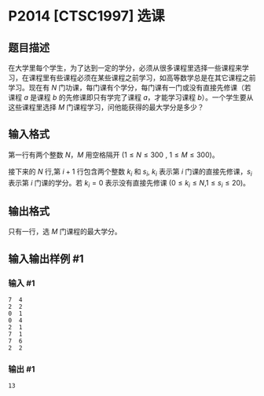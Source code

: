 # P2014 [CTSC1997] 选课

## 题目描述

在大学里每个学生，为了达到一定的学分，必须从很多课程里选择一些课程来学习，在课程里有些课程必须在某些课程之前学习，如高等数学总是在其它课程之前学习。现在有 $N$ 门功课，每门课有个学分，每门课有一门或没有直接先修课（若课程 $a$ 是课程 $b$ 的先修课即只有学完了课程 $a$，才能学习课程 $b$）。一个学生要从这些课程里选择 $M$ 门课程学习，问他能获得的最大学分是多少？

## 输入格式

第一行有两个整数 $N$，$M$ 用空格隔开 $(1 \leq N \leq 300$ , $1 \leq M \leq 300)$。

接下来的 $N$ 行,第 $i+1$ 行包含两个整数 $k_i$ 和 $s_i$, $k_i$ 表示第 $i$ 门课的直接先修课，$s_i$ 表示第 $i$ 门课的学分。若 $k_i=0$ 表示没有直接先修课 $(0 \leq {k_i} \leq N$,$1 \leq {s_i} \leq 20)$。

## 输出格式

只有一行，选 $M$ 门课程的最大学分。

## 输入输出样例 #1

### 输入 #1

```
7  4
2  2
0  1
0  4
2  1
7  1
7  6
2  2
```

### 输出 #1

```
13
```